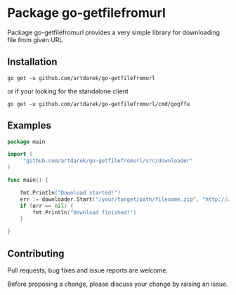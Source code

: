 Package go-getfilefromurl
===================

Package go-getfilefromurl provides a very simple library for downloading file from given URL

## Installation
```shell
go get -u github.com/artdarek/go-getfilefromurl
```
or if your looking for the standalone client
```shell
go get -u github.com/artdarek/go-getfilefromurl/cmd/gogffu
```

## Examples

```go
package main

import (
	 "github.com/artdarek/go-getfilefromurl/src/downloader"
)

func main() {

    fmt.Println("Download started!")
    err := downloader.Start("/your/target/path/filename.zip", "http://www.domain.com/whatever/filename.zip")
    if (err == nil) {
        fmt.Println("Download finished!")
    }

}
```

## Contributing

Pull requests, bug fixes and issue reports are welcome.

Before proposing a change, please discuss your change by raising an issue.
